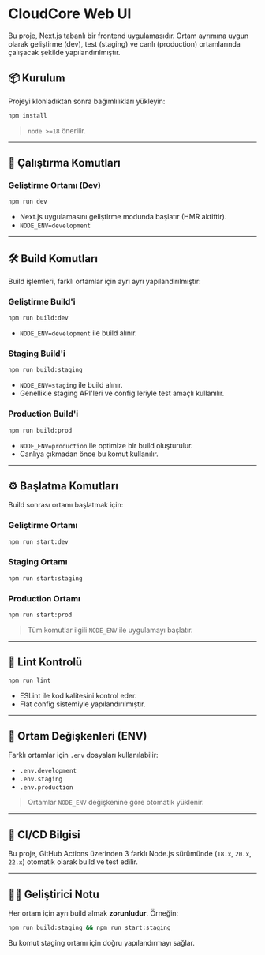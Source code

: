# CloudCore Web UI

Bu proje, Next.js tabanlı bir frontend uygulamasıdır. Ortam ayrımına uygun olarak geliştirme (dev), test (staging) ve canlı (production) ortamlarında çalışacak şekilde yapılandırılmıştır.

## 📦 Kurulum

Projeyi klonladıktan sonra bağımlılıkları yükleyin:

```bash
npm install
```

> `node >=18` önerilir.

---

## 🚀 Çalıştırma Komutları

### Geliştirme Ortamı (Dev)

```bash
npm run dev
```

- Next.js uygulamasını geliştirme modunda başlatır (HMR aktiftir).
- `NODE_ENV=development`

---

## 🛠️ Build Komutları

Build işlemleri, farklı ortamlar için ayrı ayrı yapılandırılmıştır:

### Geliştirme Build'i

```bash
npm run build:dev
```

- `NODE_ENV=development` ile build alınır.

### Staging Build'i

```bash
npm run build:staging
```

- `NODE_ENV=staging` ile build alınır.
- Genellikle staging API'leri ve config'leriyle test amaçlı kullanılır.

### Production Build'i

```bash
npm run build:prod
```

- `NODE_ENV=production` ile optimize bir build oluşturulur.
- Canlıya çıkmadan önce bu komut kullanılır.

---

## ⚙️ Başlatma Komutları

Build sonrası ortamı başlatmak için:

### Geliştirme Ortamı

```bash
npm run start:dev
```

### Staging Ortamı

```bash
npm run start:staging
```

### Production Ortamı

```bash
npm run start:prod
```

> Tüm komutlar ilgili `NODE_ENV` ile uygulamayı başlatır.

---

## 🧹 Lint Kontrolü

```bash
npm run lint
```

- ESLint ile kod kalitesini kontrol eder.
- Flat config sistemiyle yapılandırılmıştır.

---

## 📁 Ortam Değişkenleri (ENV)

Farklı ortamlar için `.env` dosyaları kullanılabilir:

- `.env.development`
- `.env.staging`
- `.env.production`

> Ortamlar `NODE_ENV` değişkenine göre otomatik yüklenir.

---

## 🧪 CI/CD Bilgisi

Bu proje, GitHub Actions üzerinden 3 farklı Node.js sürümünde (`18.x`, `20.x`, `22.x`) otomatik olarak build ve test edilir.

---

## 👨‍💻 Geliştirici Notu

Her ortam için ayrı build almak **zorunludur**. Örneğin:

```bash
npm run build:staging && npm run start:staging
```

Bu komut staging ortamı için doğru yapılandırmayı sağlar.
